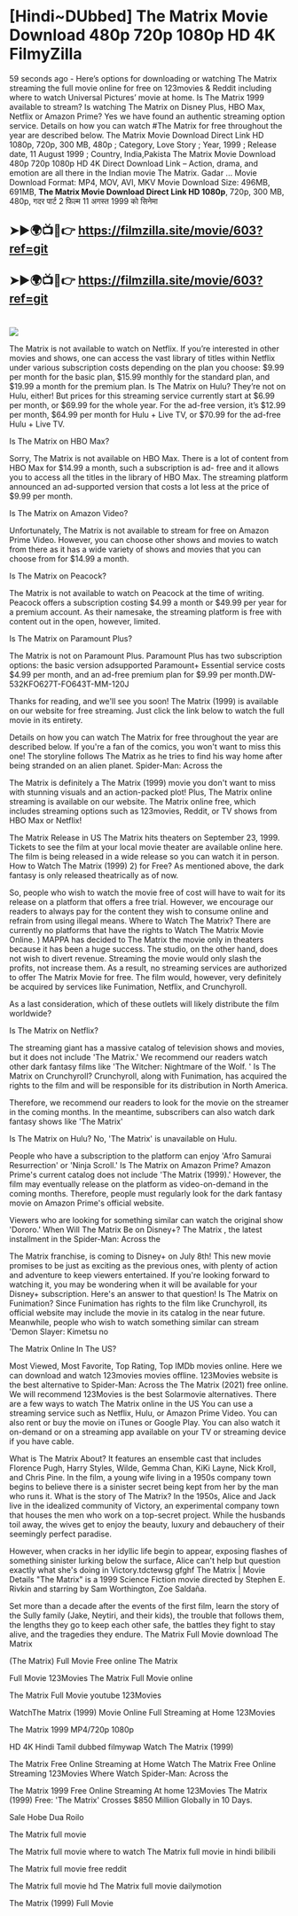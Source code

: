 # [Hindi~DUbbed] The Matrix Movie Download 480p 720p 1080p HD 4K FilmyZilla


59 seconds ago - Here’s options for downloading or watching The Matrix streaming the full movie online for free on 123movies & Reddit including where to watch Universal Pictures’ movie at home. Is The Matrix 1999 available to stream? Is watching The Matrix on Disney Plus, HBO Max, Netflix or Amazon Prime? Yes we have found an authentic streaming option service. Details on how you can watch #The Matrix for free throughout the year are described below. The Matrix Movie Download Direct Link HD 1080p, 720p, 300 MB, 480p ; Category, Love Story ; Year, 1999 ; Release date, 11 August 1999 ; Country, India,Pakista The Matrix Movie Download 480p 720p 1080p HD 4K Direct Download Link – Action, drama, and emotion are all there in the Indian movie The Matrix. Gadar ...
Movie Download Format: MP4, MOV, AVI, MKV
Movie Download Size: 496MB, 691MB, **The Matrix Movie Download Direct Link HD 1080p**, 720p, 300 MB, 480p, गदर पार्ट 2 फिल्म 11 अगस्त 1999 को सिनेमा

## ➤►🌍📺📱👉   https://filmzilla.site/movie/603?ref=git

## ➤►🌍📺📱👉   https://filmzilla.site/movie/603?ref=git

#

<img src="https://image.tmdb.org/t/p/w780//ncEsesgOJDNrTUED89hYbA117wo.jpg" />

The Matrix is not available to watch on Netflix. If you’re interested in other movies and shows, one can access the vast library of titles within Netflix under various subscription costs depending on the plan you choose: $9.99 per month for the basic plan, $15.99 monthly for the standard plan, and $19.99 a month for the premium plan. Is The Matrix on Hulu? They’re not on Hulu, either! But prices for this streaming service currently start at $6.99 per month, or $69.99 for the whole year. For the ad-free version, it’s $12.99 per month, $64.99 per month for Hulu + Live TV, or $70.99 for the ad-free Hulu + Live TV.

Is The Matrix on HBO Max?

Sorry, The Matrix is not available on HBO Max. There is a lot of content from HBO Max for $14.99 a month, such a subscription is ad- free and it allows you to access all the titles in the library of HBO Max. The streaming platform announced an ad-supported version that costs a lot less at the price of $9.99 per month.

Is The Matrix on Amazon Video?

Unfortunately, The Matrix is not available to stream for free on Amazon Prime Video. However, you can choose other shows and movies to watch from there as it has a wide variety of shows and movies that you can choose from for $14.99 a month.

Is The Matrix on Peacock?

The Matrix is not available to watch on Peacock at the time of writing. Peacock offers a subscription costing $4.99 a month or $49.99 per year for a premium account. As their namesake, the streaming platform is free with content out in the open, however, limited.

Is The Matrix on Paramount Plus?

The Matrix is not on Paramount Plus. Paramount Plus has two subscription options: the basic version adsupported Paramount+ Essential service costs $4.99 per month, and an ad-free premium plan for $9.99 per month.DW-532KFO627T-FO643T-MM-120J

Thanks for reading, and we'll see you soon! The Matrix (1999) is available on our website for free streaming. Just click the link below to watch the full movie in its entirety.

Details on how you can watch The Matrix for free throughout the year are described below. If you're a fan of the comics, you won't want to miss this one! The storyline follows The Matrix as he tries to find his way home after being stranded on an alien planet. Spider-Man: Across the

The Matrix is definitely a The Matrix (1999) movie you don't want to miss with stunning visuals and an action-packed plot! Plus, The Matrix online streaming is available on our website. The Matrix online free, which includes streaming options such as 123movies, Reddit, or TV shows from HBO Max or Netflix!

The Matrix Release in US The Matrix hits theaters on September 23, 1999. Tickets to see the film at your local movie theater are available online here. The film is being released in a wide release so you can watch it in person. How to Watch The Matrix (1999) 2) for Free? As mentioned above, the dark fantasy is only released theatrically as of now.

So, people who wish to watch the movie free of cost will have to wait for its release on a platform that offers a free trial. However, we encourage our readers to always pay for the content they wish to consume online and refrain from using illegal means. Where to Watch The Matrix? There are currently no platforms that have the rights to Watch The Matrix Movie Online. ) MAPPA has decided to The Matrix the movie only in theaters because it has been a huge success. The studio, on the other hand, does not wish to divert revenue. Streaming the movie would only slash the profits, not increase them. As a result, no streaming services are authorized to offer The Matrix Movie for free. The film would, however, very definitely be acquired by services like Funimation, Netflix, and Crunchyroll.

As a last consideration, which of these outlets will likely distribute the film worldwide?

Is The Matrix on Netflix?

The streaming giant has a massive catalog of television shows and movies, but it does not include 'The Matrix.' We recommend our readers watch other dark fantasy films like 'The Witcher: Nightmare of the Wolf. ' Is The Matrix on Crunchyroll? Crunchyroll, along with Funimation, has acquired the rights to the film and will be responsible for its distribution in North America.

Therefore, we recommend our readers to look for the movie on the streamer in the coming months. In the meantime, subscribers can also watch dark fantasy shows like 'The Matrix'

Is The Matrix on Hulu? No, 'The Matrix' is unavailable on Hulu.

People who have a subscription to the platform can enjoy 'Afro Samurai Resurrection' or 'Ninja Scroll.' Is The Matrix on Amazon Prime? Amazon Prime's current catalog does not include 'The Matrix (1999).' However, the film may eventually release on the platform as video-on-demand in the coming months. Therefore, people must regularly look for the dark fantasy movie on Amazon Prime's official website.

Viewers who are looking for something similar can watch the original show 'Dororo.' When Will The Matrix Be on Disney+? The Matrix , the latest installment in the Spider-Man: Across the

The Matrix franchise, is coming to Disney+ on July 8th! This new movie promises to be just as exciting as the previous ones, with plenty of action and adventure to keep viewers entertained. If you're looking forward to watching it, you may be wondering when it will be available for your Disney+ subscription. Here's an answer to that question! Is The Matrix on Funimation? Since Funimation has rights to the film like Crunchyroll, its official website may include the movie in its catalog in the near future. Meanwhile, people who wish to watch something similar can stream 'Demon Slayer: Kimetsu no

The Matrix Online In The US?

Most Viewed, Most Favorite, Top Rating, Top IMDb movies online. Here we can download and watch 123movies movies offline. 123Movies website is the best alternative to Spider-Man: Across the The Matrix (2021) free online. We will recommend 123Movies is the best Solarmovie alternatives. There are a few ways to watch The Matrix online in the US You can use a streaming service such as Netflix, Hulu, or Amazon Prime Video. You can also rent or buy the movie on iTunes or Google Play. You can also watch it on-demand or on a streaming app available on your TV or streaming device if you have cable.

What is The Matrix About? It features an ensemble cast that includes Florence Pugh, Harry Styles, Wilde, Gemma Chan, KiKi Layne, Nick Kroll, and Chris Pine. In the film, a young wife living in a 1950s company town begins to believe there is a sinister secret being kept from her by the man who runs it. What is the story of The Matrix? In the 1950s, Alice and Jack live in the idealized community of Victory, an experimental company town that houses the men who work on a top-secret project. While the husbands toil away, the wives get to enjoy the beauty, luxury and debauchery of their seemingly perfect paradise.

However, when cracks in her idyllic life begin to appear, exposing flashes of something sinister lurking below the surface, Alice can't help but question exactly what she's doing in Victory.tdctewsg gfghf The Matrix | Movie Details "The Matrix" is a 1999 Science Fiction movie directed by Stephen E. Rivkin and starring by Sam Worthington, Zoe Saldaña.

Set more than a decade after the events of the first film, learn the story of the Sully family (Jake, Neytiri, and their kids), the trouble that follows them, the lengths they go to keep each other safe, the battles they fight to stay alive, and the tragedies they endure. The Matrix Full Movie download The Matrix

(The Matrix) Full Movie Free online The Matrix

Full Movie 123Movies The Matrix Full Movie online

The Matrix Full Movie youtube 123Movies

WatchThe Matrix (1999) Movie Online Full Streaming at Home 123Movies

The Matrix 1999 MP4/720p 1080p

HD 4K Hindi Tamil dubbed filmywap Watch The Matrix (1999)

The Matrix Free Online Streaming at Home Watch The Matrix Free Online Streaming 123Movies Where Watch Spider-Man: Across the

The Matrix 1999 Free Online Streaming At home 123Movies The Matrix (1999) Free: 'The Matrix' Crosses $850 Million Globally in 10 Days.

Sale Hobe Dua Roilo

The Matrix full movie

The Matrix full movie where to watch The Matrix full movie in hindi bilibili

The Matrix full movie free reddit

The Matrix full movie hd The Matrix full movie dailymotion

The Matrix (1999) Full Movie